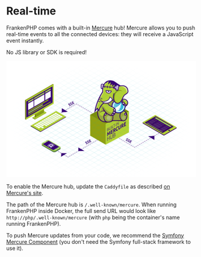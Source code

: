 # Real-time

FrankenPHP comes with a built-in [Mercure](https://mercure.rocks) hub!
Mercure allows you to push real-time events to all the connected devices: they will receive a JavaScript event instantly.

No JS library or SDK is required!

![Mercure](mercure-hub.png)

To enable the Mercure hub, update the `Caddyfile` as described [on Mercure's site](https://mercure.rocks/docs/hub/config).

The path of the Mercure hub is `/.well-known/mercure`.
When running FrankenPHP inside Docker, the full send URL would look like `http://php/.well-known/mercure` (with `php` being the container's name running FrankenPHP).

To push Mercure updates from your code, we recommend the [Symfony Mercure Component](https://symfony.com/components/Mercure) (you don't need the Symfony full-stack framework to use it).
